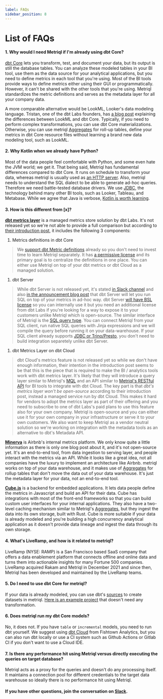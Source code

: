 ```yaml
---
label: FAQs
sidebar_position: 8
---
```


# List of FAQs

#### 1. Why would I need Metriql if I'm already using dbt Core?

[dbt Core](https://www.getdbt.com) lets you transform, test, and document your data, but its output is still the database tables. You can analyze these modeled tables in your BI tool, use them as the data source for your analytical applications, but you need to define metrics in each tool that you're using. Most of the BI tools provide ways to define metrics either using their GUI or programmatically. However, it can't be shared with the other tools that you're using. Metriql standardizes the metric definitions and serves as the metadata layer for all your company data. 

A more comparable alternative would be LookML, Looker's data modeling language. Tristan, one of the dbt Labs founders, has [a blog post](https://blog.getdbt.com/-how-do-you-decide-what-to-model-in-dbt-vs-lookml--/) explaining the differences between LookML and dbt Core. Typically, if you need to perform complex transformations, you can use dbt Core materializations. Otherwise, you can use metriql [Aggregates](/introduction/aggregates) for roll-up tables, define your metrics in dbt Core resource files without learning a brand new data modeling tool, such as LookML.

#### 2. Why Kotlin when we already have Python?

Most of the data people feel comfortable with Python, and some even hate the JVM world; we get it. That being said, Metriql has fundamental differences compared to dbt Core. It runs on schedule to transform your data, whereas metriql is usually used as [an HTTP server](/rest-api). Also, metriql needs to understand the SQL dialect to be able to generate ad-hoc queries. Therefore we need battle-tested database drivers. We use [JDBC](https://en.wikipedia.org/wiki/Java_Database_Connectivity), the technology behind many other BI tools, such as Looker, Tableau, and Metabase. While we agree that Java is verbose, [Kotlin is worth learning](https://github.com/Khan/kotlin-for-python-developers).

#### 3. How is this different from [x]?
[<b>dbt metrics layer</b>](https://docs.getdbt.com/docs/dbt-cloud/using-dbt-cloud/cloud-metrics-layer) is a managed metrics store solution by dbt Labs. It's not released yet so we're not able to provide a full comparison but according to [their introduction post](https://blog.getdbt.com/licensing-dbt/), it includes the following 3 components:

1. Metrics definitions in dbt Core
> We [support dbt Metric definitions](/introduction/creating-datasets#create-datasets-from-dbt-metrics) already so you don't need to invest time to learn Metriql separately. It has [a permissive license](https://github.com/dbt-labs/dbt-core/blob/main/License.md) and its primary goal is to centralize the definitions in one place. You can either use Metriql on top of your dbt metrics or dbt Cloud as a managed solution.

1. dbt Server
> While dbt Server is not released yet, it's stated [in Slack channel](https://getdbt.slack.com/archives/C02CCBBBR1D) and also [in the announcement blog post](https://blog.getdbt.com/licensing-dbt/) that dbt Server will let you run SQL on top of your metrics in ad-hoc way. dbt Server [will have BSL license](https://blog.getdbt.com/licensing-dbt/) so you can internally use it but you need an additional license from dbt Labs if you're looking for a way to expose it to your customers unlike Metriql which is open-source. The similar interface of Metriql is the [SQL query type](https://metriql.com/query/sql). You can connect Metriql from your SQL client, run native SQL queries with Jinja expressions and we will compile the query before running it on your data-warehouse. If your SQL client already supports [JDBC or Trino/Presto](https://metriql.com/integrations/jdbc-driver), you don't need to build integration separetely unlike dbt Server.

1. dbt Metrics Layer on dbt Cloud
> dbt Cloud's metrics feature is not released yet so while we don't have enough information, their intention in the introduction post seems to be that this is the piece that is required to make the BI / analytics tools work with dbt metrics layer. It's likely that they will introduce a query layer similar to Metriql's [MQL](https://metriql.com/query/mql) and an API similar to [Metriql's RESTful API](https://metriql.com/integrations/rest-api) for BI tools to integrate with dbt Cloud. The key part is that *dbt's metrics layer won't be open-source* according to their introduction post, instead a managed service run by dbt Cloud. This makes it hard for vendors to adopt the metrics layer as part of their offering and you need to subscribe to one of dbt Labs's paid plans to use this feature also for your own company. Metriql is open-source and you can either use it for your own company in your infrastructure or serve it to your own customers. We also want to keep Metriql as a vendor neutral solution so we're working on integration with the metadata tools as an alternative to dbt's Metadata API.

[<b>Minerva</b>](https://medium.com/airbnb-engineering/how-airbnb-achieved-metric-consistency-at-scale-f23cc53dea70) is Airbnb's internal metrics platform. We only know quite a little information as there is only one blog post about it, and it's not open-source yet. It's an end-to-end tool, from data ingestion to serving layer, and people interact with the metrics via an API. While it looks like a great idea, not all companies have the luxury to implement an architecture like Airbnb. metriql works on top of your data warehouse, and it makes use of [Aggregates](/introduction/aggregates) for rollup tables that don't move the data out of your data warehouse. It's just the metadata layer for your data, not an end-to-end tool. 

[<b>Cube.js</b>](http://cube.dev) is a backend for embedded applications. It lets data people define the metrics in Javascript and build an API for their data. Cube has integrations with most of the front-end frameworks so that you can build custom user interfaces for your internal applications. They also have a two-level caching mechanism similar to Metriql's [Aggregates](/introduction/aggregates), but they ingest the data into its own storage, built with Rust. Cube is more suitable if your data is already modeled and you're building a high concurrency analytical application as it doesn't provide data lineage and ingest the data through its own storage. 

#### 4. What's LiveRamp, and how is it related to metriql?

LiveRamp (NYSE: RAMP) is a San Francisco based SaaS company that offers a data enablement platform that connects offline and online data and turns them into actionable insights for many Fortune 500 companies. LiveRamp acquired Rakam and Metriql in December 2021 and since then, Metriql has been developed and maintained by the LiveRamp teams.

#### 5. Do I need to use dbt Core for metriql?

If your data is already modeled, you can use dbt's [sources](https://docs.getdbt.com/docs/building-a-dbt-project/using-sources) to create datasets in metriql. [Here is an example project](https://github.com/rakam-recipes/tenjin) that doesn't need any transformation.

#### 6. Does metriql run my dbt Core models?

No, it does not. If you have `table` or `incremental` models, you need to run dbt yourself. We suggest using [dbt Cloud](https://cloud.getdbt.com/) from Fishtown Analytics, but you can also run dbt locally or use a CI system such as Github Actions or Gitlab CI if you don't want to use a Cloud IDE.

#### 7. Is there any performance hit using Metriql versus directly executing the queries on target database?

Metriql acts as a proxy for the queries and doesn't do any processing itself. It maintains a connection pool for different credentials to the target data warehouse so ideally there is no performance hit using Metriql.

#### If you have other questions, join the conversation on [Slack](https://join.slack.com/t/metriql/shared_invite/zt-tz1nzvyd-ker8LGcBQmzrwvfAkFO1qQ).
